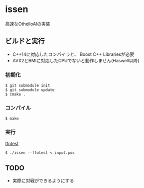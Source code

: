 issen
=====

高速なOthelloAIの実装

## ビルドと実行

- C++14に対応したコンパイラと、 Boost C++ Librariesが必要
- AVX2とBMIに対応したCPUでないと動作しません(Haswell以降)

### 初期化

```
$ git submodule init
$ git submodule update
$ cmake .
```

### コンパイル

    $ make

### 実行

[ffotest](http://www.radagast.se/othello/ffotest.html)

    $ ./issen --ffotest < input.pos

## TODO

- 実際に対戦ができるようにする
